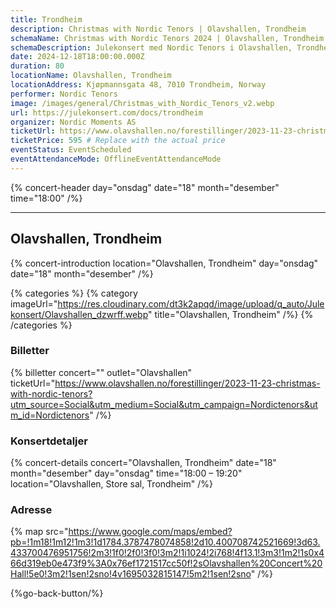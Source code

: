 ```yaml
---
title: Trondheim
description: Christmas with Nordic Tenors | Olavshallen, Trondheim
schemaName: Christmas with Nordic Tenors 2024 | Olavshallen, Trondheim
schemaDescription: Julekonsert med Nordic Tenors i Olavshallen, Trondheim
date: 2024-12-18T18:00:00.000Z
duration: 80
locationName: Olavshallen, Trondheim
locationAddress: Kjøpmannsgata 48, 7010 Trondheim, Norway
performer: Nordic Tenors
image: /images/general/Christmas_with_Nordic_Tenors_v2.webp
url: https://julekonsert.com/docs/trondheim
organizer: Nordic Moments AS
ticketUrl: https://www.olavshallen.no/forestillinger/2023-11-23-christmas-with-nordic-tenors?utm_source=Social&utm_medium=Social&utm_campaign=Nordictenors&utm_id=Nordictenors
ticketPrice: 595 # Replace with the actual price
eventStatus: EventScheduled
eventAttendanceMode: OfflineEventAttendanceMode
---
```


{% concert-header day="onsdag" date="18" month="desember" time="18:00" /%}

---

## Olavshallen, Trondheim

{% concert-introduction location="Olavshallen, Trondheim" day="onsdag" date="18" month="desember" /%}

{% categories %}
{% category imageUrl="https://res.cloudinary.com/dt3k2apqd/image/upload/q_auto/Julekonsert/Olavshallen_dzwrff.webp" title="Olavshallen, Trondheim" /%}
{% /categories %}

### Billetter

{% billetter concert="" outlet="Olavshallen" ticketUrl="https://www.olavshallen.no/forestillinger/2023-11-23-christmas-with-nordic-tenors?utm_source=Social&utm_medium=Social&utm_campaign=Nordictenors&utm_id=Nordictenors" /%}

### Konsertdetaljer

{% concert-details concert="Olavshallen, Trondheim" date="18" month="desember" day="onsdag" time="18:00 – 19:20" location="Olavshallen, Store sal, Trondheim" /%}

### Adresse

{% map src="https://www.google.com/maps/embed?pb=!1m18!1m12!1m3!1d1784.3787478074858!2d10.400708742521669!3d63.433700476951756!2m3!1f0!2f0!3f0!3m2!1i1024!2i768!4f13.1!3m3!1m2!1s0x466d319eb0e473f9%3A0x76ef1721517cc50f!2sOlavshallen%20Concert%20Hall!5e0!3m2!1sen!2sno!4v1695032815147!5m2!1sen!2sno" /%}

{%go-back-button/%}
